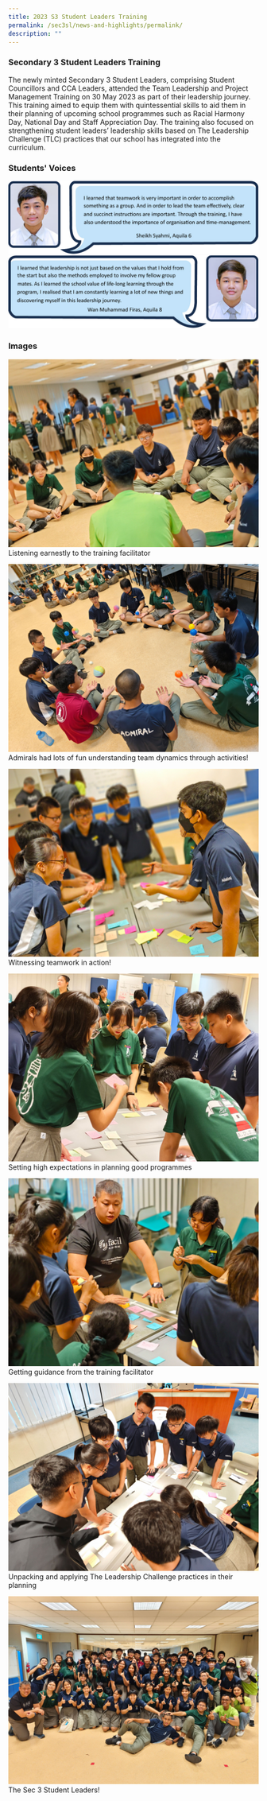 ```yaml
---
title: 2023 S3 Student Leaders Training
permalink: /sec3sl/news-and-highlights/permalink/
description: ""
---
```

###  Secondary 3 Student Leaders Training

The newly minted Secondary 3 Student Leaders, comprising Student Councillors and CCA Leaders, attended the Team Leadership and Project Management Training on 30 May 2023 as part of their leadership journey. This training aimed to equip them with quintessential skills to aid them in their planning of upcoming school programmes such as Racial Harmony Day, National Day and Staff Appreciation Day. The training also focused on strengthening student leaders’ leadership skills based on The Leadership Challenge (TLC) practices that our school has integrated into the curriculum.

### Students' Voices
![](/images/2023/Sec3sltraining/one_student_01.jpg)
![](/images/2023/Sec3sltraining/one_student_02.jpg)

### Images
![](/images/2023/Sec3sltraining/2023_leadertrg_photo1.jpg)
Listening earnestly to the training facilitator

![](/images/2023/Sec3sltraining/2023_leadertrg_photo2.jpg)
Admirals had lots of fun understanding team dynamics through activities!

![](/images/2023/Sec3sltraining/2023_leadertrg_photo3.jpg)
Witnessing teamwork in action!

![](/images/2023/Sec3sltraining/2023_leadertrg_photo4.jpg)
Setting high expectations in planning good programmes

![](/images/2023/Sec3sltraining/2023_leadertrg_photo5.jpg)
Getting guidance from the training facilitator

![](/images/2023/Sec3sltraining/2023_leadertrg_photo6.jpg)
Unpacking and applying The Leadership Challenge practices in their planning

![](/images/2023/Sec3sltraining/2023_leadertrg_photo7.jpg)
The Sec 3 Student Leaders!